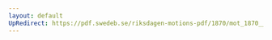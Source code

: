 ```yaml
---
layout: default
UpRedirect: https://pdf.swedeb.se/riksdagen-motions-pdf/1870/mot_1870__ak__00020/mot_1870__ak__00020_002.pdf
---
```

